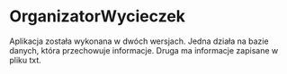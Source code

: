 # OrganizatorWycieczek
Aplikacja została wykonana w dwóch wersjach. Jedna działa na bazie danych, która przechowuje informacje. Druga ma informacje zapisane w pliku txt.
